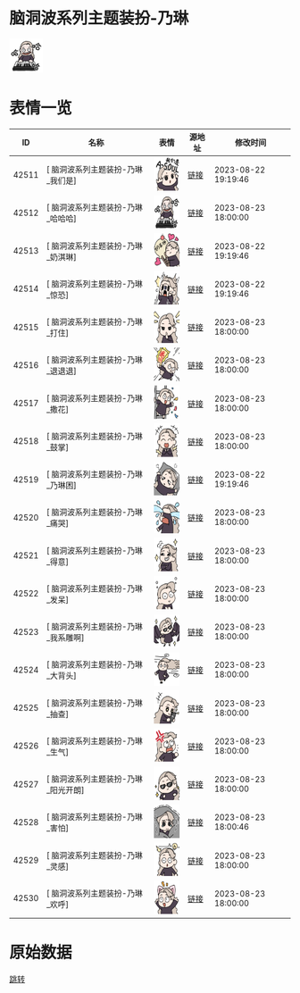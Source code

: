 #  脑洞波系列主题装扮-乃琳

<img src="./cover.png" height="60" alt="cover" />

# 表情一览

|ID|名称|表情|源地址|修改时间|
|----|----|----|----|----|
|42511|[ 脑洞波系列主题装扮-乃琳_我们是]|<img src="./pic/042511_%5B 脑洞波系列主题装扮-乃琳_我们是%5D.png" height="60" alt="我们是"/>|[链接](https://i0.hdslb.com/bfs/garb/af5b851847492ab2d636a0adb590026deb59839f.png)|2023-08-22 19:19:46|
|42512|[ 脑洞波系列主题装扮-乃琳_哈哈哈]|<img src="./pic/042512_%5B 脑洞波系列主题装扮-乃琳_哈哈哈%5D.png" height="60" alt="哈哈哈"/>|[链接](https://i0.hdslb.com/bfs/garb/e3cf31fad1e6f92f6f27a43e19d6a4b3c8d36a17.png)|2023-08-23 18:00:00|
|42513|[ 脑洞波系列主题装扮-乃琳_奶淇琳]|<img src="./pic/042513_%5B 脑洞波系列主题装扮-乃琳_奶淇琳%5D.png" height="60" alt="奶淇琳"/>|[链接](https://i0.hdslb.com/bfs/garb/5dc7370cb2b1055ca7d10e31401b5d72fbb54e07.png)|2023-08-22 19:19:46|
|42514|[ 脑洞波系列主题装扮-乃琳_惊恐]|<img src="./pic/042514_%5B 脑洞波系列主题装扮-乃琳_惊恐%5D.png" height="60" alt="惊恐"/>|[链接](https://i0.hdslb.com/bfs/garb/b0a5ac9188486a6f6d8bd96e9c1c932343e61849.png)|2023-08-22 19:19:46|
|42515|[ 脑洞波系列主题装扮-乃琳_打住]|<img src="./pic/042515_%5B 脑洞波系列主题装扮-乃琳_打住%5D.png" height="60" alt="打住"/>|[链接](https://i0.hdslb.com/bfs/garb/cb72c76d6fbb135a8bfb616c59bc53798142a188.png)|2023-08-23 18:00:00|
|42516|[ 脑洞波系列主题装扮-乃琳_退退退]|<img src="./pic/042516_%5B 脑洞波系列主题装扮-乃琳_退退退%5D.png" height="60" alt="退退退"/>|[链接](https://i0.hdslb.com/bfs/garb/07cdb82438055c96f31e1ca20fe9d3351bca75df.png)|2023-08-23 18:00:00|
|42517|[ 脑洞波系列主题装扮-乃琳_撒花]|<img src="./pic/042517_%5B 脑洞波系列主题装扮-乃琳_撒花%5D.png" height="60" alt="撒花"/>|[链接](https://i0.hdslb.com/bfs/garb/f2253d8b00601d82442a30b4d8d4a9435d64ecf5.png)|2023-08-23 18:00:00|
|42518|[ 脑洞波系列主题装扮-乃琳_鼓掌]|<img src="./pic/042518_%5B 脑洞波系列主题装扮-乃琳_鼓掌%5D.png" height="60" alt="鼓掌"/>|[链接](https://i0.hdslb.com/bfs/garb/655592613c009221ef94ece9ead05b95a6a6fcb2.png)|2023-08-23 18:00:00|
|42519|[ 脑洞波系列主题装扮-乃琳_乃琳困]|<img src="./pic/042519_%5B 脑洞波系列主题装扮-乃琳_乃琳困%5D.png" height="60" alt="乃琳困"/>|[链接](https://i0.hdslb.com/bfs/garb/47ec0f06d009169bad7938d83d06a7177e4212ee.png)|2023-08-22 19:19:46|
|42520|[ 脑洞波系列主题装扮-乃琳_痛哭]|<img src="./pic/042520_%5B 脑洞波系列主题装扮-乃琳_痛哭%5D.png" height="60" alt="痛哭"/>|[链接](https://i0.hdslb.com/bfs/garb/f0fc7ac34c3e06a512d099cc8c8ba2507445701b.png)|2023-08-23 18:00:00|
|42521|[ 脑洞波系列主题装扮-乃琳_得意]|<img src="./pic/042521_%5B 脑洞波系列主题装扮-乃琳_得意%5D.png" height="60" alt="得意"/>|[链接](https://i0.hdslb.com/bfs/garb/bc947fcec645f64b8d0f503473d12f11c89e680c.png)|2023-08-23 18:00:00|
|42522|[ 脑洞波系列主题装扮-乃琳_发呆]|<img src="./pic/042522_%5B 脑洞波系列主题装扮-乃琳_发呆%5D.png" height="60" alt="发呆"/>|[链接](https://i0.hdslb.com/bfs/garb/8b960a860d353677820a5b9e73bc2a5919ecc71e.png)|2023-08-23 18:00:00|
|42523|[ 脑洞波系列主题装扮-乃琳_我系雕啊]|<img src="./pic/042523_%5B 脑洞波系列主题装扮-乃琳_我系雕啊%5D.png" height="60" alt="我系雕啊"/>|[链接](https://i0.hdslb.com/bfs/garb/7e5ffdc13081aaac3f99d04be92120faa453172d.png)|2023-08-23 18:00:00|
|42524|[ 脑洞波系列主题装扮-乃琳_大背头]|<img src="./pic/042524_%5B 脑洞波系列主题装扮-乃琳_大背头%5D.png" height="60" alt="大背头"/>|[链接](https://i0.hdslb.com/bfs/garb/55bc1523d8865ee5fe4eb28eedb2c695d264f73d.png)|2023-08-23 18:00:00|
|42525|[ 脑洞波系列主题装扮-乃琳_抽查]|<img src="./pic/042525_%5B 脑洞波系列主题装扮-乃琳_抽查%5D.png" height="60" alt="抽查"/>|[链接](https://i0.hdslb.com/bfs/garb/aa88491b26fb5c12328b063508aa32c91b756b32.png)|2023-08-23 18:00:00|
|42526|[ 脑洞波系列主题装扮-乃琳_生气]|<img src="./pic/042526_%5B 脑洞波系列主题装扮-乃琳_生气%5D.png" height="60" alt="生气"/>|[链接](https://i0.hdslb.com/bfs/garb/453df5e33a2380642cc496894403c4b955bceb56.png)|2023-08-23 18:00:00|
|42527|[ 脑洞波系列主题装扮-乃琳_阳光开朗]|<img src="./pic/042527_%5B 脑洞波系列主题装扮-乃琳_阳光开朗%5D.png" height="60" alt="阳光开朗"/>|[链接](https://i0.hdslb.com/bfs/garb/2a46a1852f33a7cd427e8c0c5f6c1a4605c65fc0.png)|2023-08-23 18:00:00|
|42528|[ 脑洞波系列主题装扮-乃琳_害怕]|<img src="./pic/042528_%5B 脑洞波系列主题装扮-乃琳_害怕%5D.png" height="60" alt="害怕"/>|[链接](https://i0.hdslb.com/bfs/garb/b6dad35d23bcbf1468218c5d04eb94b038b0fc71.png)|2023-08-23 18:00:46|
|42529|[ 脑洞波系列主题装扮-乃琳_灵感]|<img src="./pic/042529_%5B 脑洞波系列主题装扮-乃琳_灵感%5D.png" height="60" alt="灵感"/>|[链接](https://i0.hdslb.com/bfs/garb/854182e8b6e9bdcd55f97752d537c1a496eed1ed.png)|2023-08-23 18:00:00|
|42530|[ 脑洞波系列主题装扮-乃琳_欢呼]|<img src="./pic/042530_%5B 脑洞波系列主题装扮-乃琳_欢呼%5D.png" height="60" alt="欢呼"/>|[链接](https://i0.hdslb.com/bfs/garb/2c2a68590b7db7ad972a5c094a5cd4fd4e11a9d0.png)|2023-08-23 18:00:00|

# 原始数据

[跳转](./raw.json)

